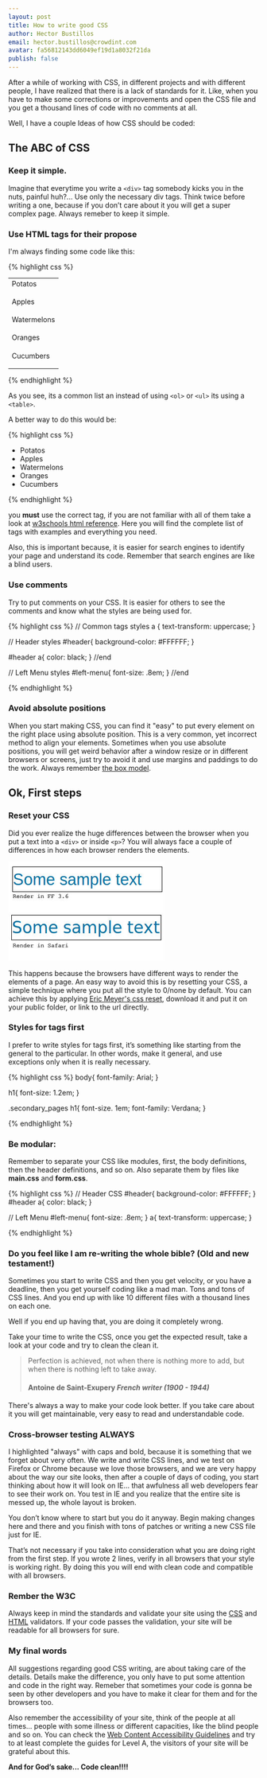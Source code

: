 ```yaml
---
layout: post
title: How to write good CSS
author: Hector Bustillos
email: hector.bustillos@crowdint.com
avatar: fa56812143dd6049ef19d1a8032f21da
publish: false
---
```


After a while of working with CSS, in different projects and with
different people, I have realized that there is a lack of standards for
it. Like, when you have to make some corrections or improvements and open
the CSS file and you get a thousand lines of code with no comments at
all.

Well, I have a couple Ideas of how CSS should be coded:

## The ABC of CSS

### Keep it simple.

Imagine that everytime you write a `<div>` tag somebody kicks you in the nuts,
painful huh?... Use only the necessary div tags. Think twice before writing a
one, because if you don’t care about it you will get a super complex page.
Always remeber to keep it simple.

### Use HTML tags for their propose

I'm always finding some code like this:

  {% highlight css %}
   <table>
    <tr>
      <td> Potatos</p>
    </tr>
    <tr>
      <td> Apples</p>
    </tr>
    <tr>
      <td> Watermelons</p>
    </tr>
    <tr>
      <td> Oranges</p>
    </tr>
    <tr>
      <td> Cucumbers</p>
    </tr>
   </table>
  {% endhighlight %}

As you see, its a common list an instead of using `<ol>` or `<ul>` its using a `<table>`.

A better way to do this would be:

  {% highlight css %}
    <ul>
      <li>Potatos</li>
      <li>Apples</li>
      <li>Watermelons</li>
      <li>Oranges</li>
      <li>Cucumbers</li>
    </ul>
  {% endhighlight %}

you **must** use the correct tag, if you are not familiar with all of them
take a look at [w3schools html reference](http://w3schools.com/tags/default.asp).
Here you will find the complete list of tags with examples and everything you need.

Also, this is important because, it is easier for search engines to 
identify your page and understand its code. Remember that search engines 
are like a blind users.

### Use comments

Try to put comments on your CSS. It is easier for others to see the comments and
know what the styles are being used for.

{% highlight css %}
  // Common tags styles
  a {
    text-transform: uppercase;
  }

  // Header styles
  #header{
    background-color: #FFFFFF; 
  }

  #header a{
    color: black;
  }
  //end

  // Left Menu styles
  #left-menu{
    font-size: .8em; 
  }
  //end

{% endhighlight %}

### Avoid absolute positions

When you start making CSS, you can find it "easy" to put every element on
the right place using absolute position. This is a very common, yet
incorrect
method to align your elements. Sometimes when you use absolute positions,
you will get weird behavior after a window resize or in different
browsers or screens, just try to avoid it and use margins and 
paddings to do the work.  Always remember [the box model](http://www.w3.org/TR/CSS21/box.html).

## Ok, First steps

### Reset your CSS

  Did you ever realize the huge differences between the browser when you put
  a text into a `<div>` or inside `<p>`? You will always face a couple of differences in
  how each browser renders the elements.

  ![Diferent renders](/images/2011/renders.jpg "Renders")

  This happens because the browsers have different ways to render the elements
  of a page. An easy way to avoid this is by resetting your CSS, a simple 
  technique where you put all the style to 0/none by default. 
  You can achieve this by applying [Eric Meyer's css reset](http://meyerweb.com/eric/tools/css/reset/index.html),
  download it and put it on your public folder, or link to the url
  directly.

### Styles for tags first

  I prefer to write styles for tags first, it’s something like starting from 
  the general to the particular. In other words, make it general, and use 
  exceptions only when it is really necessary.

{% highlight css %}
  body{
    font-family: Arial;
  }

  h1{
    font-size: 1.2em;
  }

  .secondary_pages h1{
    font-size. 1em;
    font-family: Verdana;
  }

{% endhighlight %}

### Be modular:

 Remember to separate your CSS like modules, first, the body definitions,
 then the header definitions, and so on.
 Also separate them by files like **main.css** and **form.css**.

{% highlight css %}
  // Header CSS
  #header{
    background-color: #FFFFFF;
  }
  #header a{
    color: black;
  }

  // Left Menu
  #left-menu{
    font-size: .8em; 
  }
  a{
    text-transform: uppercase;
  }

{% endhighlight %}

###  Do you feel like I am re-writing the whole bible? (Old and new testament!)

Sometimes you start to write CSS and then you get velocity, or you have a 
deadline, then you get yourself coding like a mad man. Tons and tons of CSS 
lines. And you end up with like 10 different files with a thousand lines on 
each one.

Well if you end up having that, you are doing it completely wrong.

Take your time to write the CSS, once you get the expected result,
take a look at your code and try to clean the clean it.

> Perfection is achieved, not when there is nothing more to add, but when there is nothing left to take away.
>
>
> #### Antoine de Saint-Exupery *French writer (1900 - 1944)*

There's always a way to make your code look better. If you take care about 
it you will get maintainable, very easy to read and understandable code.

### Cross-browser testing **ALWAYS**

I highlighted "always" with caps and bold, because it is something that we 
forget about very often. We write and write CSS lines, and we test on Firefox or 
Chrome because we love those browsers, and we are very happy about the way 
our site looks, then after a couple of days of coding, you start thinking 
about how it will look on IE... that awfulness all web developers fear to 
see their work on. You test in IE and you realize that the entire 
site is messed up, the whole layout is broken.

You don’t know where to start but you do it anyway.
Begin making changes here and there and you finish with tons 
of patches or writing a new CSS file just for IE.

That’s not necessary if you take into consideration what you are doing right 
from the first step. If you wrote 2 lines, verify in all browsers that your 
style is working right. By doing this you will end with clean code and 
compatible with all browsers.

### Rember the W3C

Always keep in mind the standards and validate your site using the
[CSS](http://jigsaw.w3.org/css-validator/) and
[HTML](http://validator.w3.org/) validators. If your code passes the validation, your site will 
be readable for all browsers for sure.

### My final words

All suggestions regarding good CSS writing, are about taking care of the 
details.  Details make the difference, you only have to put some attention 
and code in the right way.  Remeber that sometimes your code is gonna be 
seen by other developers and you have to make it clear for them and for the 
browsers too.

Also remember the accessibility of your site, think of the people at all 
times... people with some illness or different capacities, like the blind 
people and so on. You can check the [Web Content Accessibility Guidelines](http://www.w3.org/TR/WCAG10/) 
and try to at least complete the guides for Level A, the visitors of your 
site will be grateful about this.

**And for God’s sake... Code clean!!!!**

